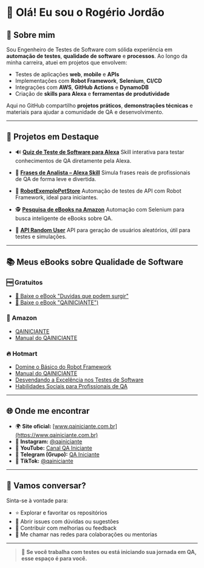 # 👋 Olá! Eu sou o Rogério Jordão

## 🧪 Sobre mim

Sou Engenheiro de Testes de Software com sólida experiência em **automação de testes**, **qualidade de software** e **processos**. Ao longo da minha carreira, atuei em projetos que envolvem:

* Testes de aplicações **web**, **mobile** e **APIs**
* Implementações com **Robot Framework**, **Selenium**, **CI/CD**
* Integrações com **AWS**, **GitHub Actions** e **DynamoDB**
* Criação de **skills para Alexa** e **ferramentas de produtividade**

Aqui no GitHub compartilho **projetos práticos**, **demonstrações técnicas** e materiais para ajudar a comunidade de QA e desenvolvimento.

---

## 🚀 Projetos em Destaque

* 🔊 [**Quiz de Teste de Software para Alexa**](https://www.amazon.com.br/Rogerio-Jord%C3%A3o-Frases-de-Analista/dp/B0BF28LY7K)
  Skill interativa para testar conhecimentos de QA diretamente pela Alexa.

* 💬 [**Frases de Analista – Alexa Skill**](https://www.amazon.com.br/Rogerio-Jord%C3%A3o-Quiz-Teste-Software/dp/B0C9N2M57N)
  Simula frases reais de profissionais de QA de forma leve e divertida.

* 🤖 [**RobotExemploPetStore**](https://github.com/Srjordao/RobotExemploPetStore)
  Automação de testes de API com Robot Framework, ideal para iniciantes.

* 🕵️ [**Pesquisa de eBooks na Amazon**](https://github.com/Srjordao/SiteAmazonPesquisaEbookQa)
  Automação com Selenium para busca inteligente de eBooks sobre QA.

* 👤 [**API Random User**](https://github.com/Srjordao/ApiRandomUser)
  API para geração de usuários aleatórios, útil para testes e simulações.

---

## 📚 Meus eBooks sobre Qualidade de Software

### 🆓 Gratuitos

* [📘 Baixe o eBook "Duvidas que podem surgir"](https://tr.ee/XJXae6-lZu)
* [📘 Baixe o eBook "QAINICIANTE")](https://rojordao.wixsite.com/ebookqainiciante)

### 📖 Amazon

* [QAINICIANTE](https://www.amazon.com/dp/B0BQXW7FYR)
* [Manual do QAINICIANTE](https://www.amazon.com.br/dp/B0C2SD1FLB)

### 🔥 Hotmart

* [Domine o Básico do Robot Framework](https://hotmart.com/pt-br/marketplace/produtos/pack-completo-domine-o-basico-do-robot-framework/P97480540N)
* [Manual do QAINICIANTE](https://pay.hotmart.com/L81998009X?checkoutMode=10&bid=1687986394665)
* [Desvendando a Excelência nos Testes de Software](https://pay.hotmart.com/P84391411B?bid=1752837548862)
* [Habilidades Sociais para Profissionais de QA](https://hotmart.com/pt-br/marketplace/produtos/habilidades-sociais-para-profissionais/D85084179W)

---

## 🌐 Onde me encontrar

* 🌍 **Site oficial:** [www.qainiciante.com.br](https://www.qainiciante.com.br)
* 📸 **Instagram:** [@qainiciante](https://www.instagram.com/qainiciante)
* 🎥 **YouTube:** [Canal QA Iniciante](https://www.youtube.com/channel/UC6nkuITQDJq73vJXZLUFpFg)
* 💬 **Telegram (Grupo):** [QA Iniciante](https://t.me/+TMTVhFw_jHA0NmUx)
* 🎵 **TikTok:** [@qainiciante](https://www.tiktok.com/@qainiciante)

---

## 🤝 Vamos conversar?

Sinta-se à vontade para:

* ⭐ Explorar e favoritar os repositórios
* 💬 Abrir issues com dúvidas ou sugestões
* 🧠 Contribuir com melhorias ou feedback
* 📩 Me chamar nas redes para colaborações ou mentorias

---

> 🚀 **Se você trabalha com testes ou está iniciando sua jornada em QA, esse espaço é para você.**
